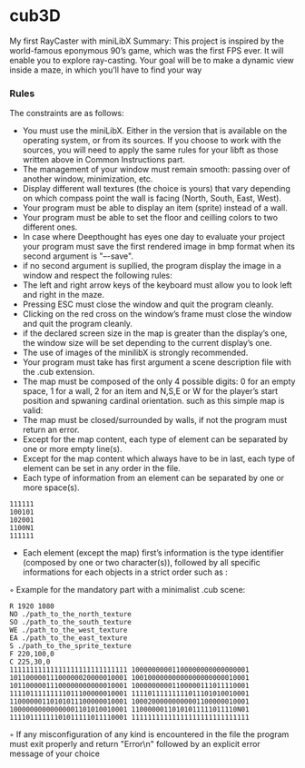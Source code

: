 # cub3D
My first RayCaster with miniLibX
Summary: This project is inspired by the world-famous eponymous 90’s game, which was the first FPS ever. It will enable you to explore ray-casting. 
Your goal will be to make a dynamic view inside a maze, in which you’ll have to find your way

### Rules

The constraints are as follows:

* You must use the miniLibX. Either in the version that is available on the operating system, or from its sources. If you choose to work with the sources, you will need to apply the same rules for your libft as those written above in Common Instructions part.
* The management of your window must remain smooth: passing over of another window, minimization, etc.
* Display different wall textures (the choice is yours) that vary depending on which compass point the wall is facing (North, South, East, West).
* Your program must be able to display an item (sprite) instead of a wall.
* Your program must be able to set the floor and ceilling colors to two different ones.
* In case where Deepthought has eyes one day to evaluate your project your program must save the first rendered image in bmp format when its second argument is "–-save".
* if no second argument is supllied, the program display the image in a window and respect the following rules:
* The left and right arrow keys of the keyboard must allow you to look left and right in the maze.
* Pressing ESC must close the window and quit the program cleanly.
* Clicking on the red cross on the window’s frame must close the window and quit the program cleanly.
* if the declared screen size in the map is greater than the display’s one, the window size will be set depending to the current display’s one.
* The use of images of the minilibX is strongly recommended.
* Your program must take has first argument a scene description file with the .cub
extension.
* The map must be composed of the only 4 possible digits: 0 for an empty space, 1 for a wall, 2 for an item and N,S,E or W for the player’s start position and spwaning cardinal orientation.
such as this simple map is valid:
* The map must be closed/surrounded by walls, if not the program must return an error.
* Except for the map content, each type of element can be separated by one or more empty line(s).
* Except for the map content which always have to be in last, each type of element can be set in any order in the file.
* Each type of information from an element can be separated by one or more space(s).
```
111111
100101
102001
1100N1
111111
```

* Each element (except the map) first’s information is the type identifier (composed by one or two character(s)), followed by all specific informations for each objects in a strict order such as :

◦ Example for the mandatory part with a minimalist .cub scene:
```
R 1920 1080
NO ./path_to_the_north_texture
SO ./path_to_the_south_texture
WE ./path_to_the_west_texture
EA ./path_to_the_east_texture
S ./path_to_the_sprite_texture
F 220,100,0
C 225,30,0
11111111111111111111111111111 10000000001100000000000000001
10110000011100000020000010001 10010000000000000000000010001
10110000011100000000000010001 10000000001100000111011110001
11110111111111011100000010001 11110111111111011101010010001
11000000110101011100000010001 10002000000000001100000010001
10000000000000001101010010001 11000000110101011111011110N01
11110111111101011111011110001 11111111111111111111111111111
```

◦ If any misconfiguration of any kind is encountered in the file the program must exit properly and return "Error\n" followed by an explicit error message of your choice

